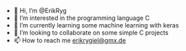 - 👋 Hi, I’m @ErikRyg
- 👀 I’m interested in the programming language C
- 🌱 I’m currently learning some machine learning with keras
- 💞️ I’m looking to collaborate on some simple C projects
- 📫 How to reach me erikrygiel@gmx.de

<!---
ErikRyg/ErikRyg is a ✨ special ✨ repository because its `README.md` (this file) appears on your GitHub profile.
You can click the Preview link to take a look at your changes.
--->
